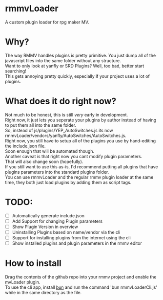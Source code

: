 # rmmvLoader  
A custom plugin loader for rpg maker MV.  
  
# Why?  
The way RMMV handles plugins is pretty primitive. You just dump all of the javascript files into the same folder without any structure.  
Want to only look at yanfly or SRD Plugins? Well, too bad, better start searching!  
This gets annoying pretty quickly, especially if your project uses a lot of plugins.  
  
# What does it do right now?  
Not much to be honest, this is still *very* early in development.  
Right now, it just lets you seperate your plugins by author instead of having to put them all into the same folder.  
So, instead of js/plugins/YEP_AutoSwitches.js its now rmmvLoader/vendors/yanfly/AutoSwitches/AutoSwitches.js.  
Right now, you still have to setup all of the plugins you use by hand-editing the include.json file.  
Soon enough that will be automated though.   
Another caveat is that right now you cant modify plugin parameters.  
That will also change soon (hopefully).  
If you still want to use this as-is, I'd recommend putting all plugins that have plugins parameters into the standard plugins folder.    
You can use rmmvLoader and the regular rmmv plugin loader at the same time, they both just load plugins by adding them as script tags.  
  
# TODO:  
- [ ] Automatically generate include.json  
- [ ] Add Support for changing Plugin parameters  
- [ ] Show Plugin Version in overview  
- [ ] Uninstalling Plugins based on name/vendor via the cli  
- [ ] Support for installing plugins from the internet using the cli  
- [ ] Show installed plugins and plugin parameters in the rmmv editor  

# How to install
Drag the contents of the github repo into your rmmv project and enable the mvLoader plugin.  
To use the cli app, install [bun](https://bun.sh/) and run the command 'bun rmmvLoaderCli.js' while in the same directory as the file.  
